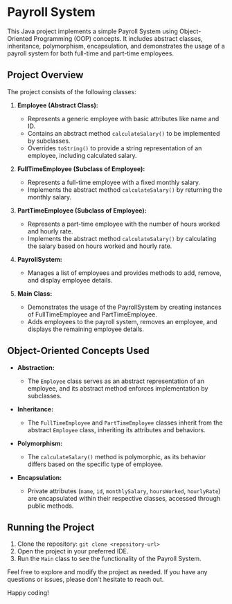 # Payroll System

This Java project implements a simple Payroll System using Object-Oriented Programming (OOP) concepts. It includes abstract classes, inheritance, polymorphism, encapsulation, and demonstrates the usage of a payroll system for both full-time and part-time employees.

## Project Overview

The project consists of the following classes:

1. **Employee (Abstract Class):**
   - Represents a generic employee with basic attributes like name and ID.
   - Contains an abstract method `calculateSalary()` to be implemented by subclasses.
   - Overrides `toString()` to provide a string representation of an employee, including calculated salary.

2. **FullTimeEmployee (Subclass of Employee):**
   - Represents a full-time employee with a fixed monthly salary.
   - Implements the abstract method `calculateSalary()` by returning the monthly salary.

3. **PartTimeEmployee (Subclass of Employee):**
   - Represents a part-time employee with the number of hours worked and hourly rate.
   - Implements the abstract method `calculateSalary()` by calculating the salary based on hours worked and hourly rate.

4. **PayrollSystem:**
   - Manages a list of employees and provides methods to add, remove, and display employee details.

5. **Main Class:**
   - Demonstrates the usage of the PayrollSystem by creating instances of FullTimeEmployee and PartTimeEmployee.
   - Adds employees to the payroll system, removes an employee, and displays the remaining employee details.

## Object-Oriented Concepts Used

- **Abstraction:**
  - The `Employee` class serves as an abstract representation of an employee, and its abstract method enforces implementation by subclasses.

- **Inheritance:**
  - The `FullTimeEmployee` and `PartTimeEmployee` classes inherit from the abstract `Employee` class, inheriting its attributes and behaviors.

- **Polymorphism:**
  - The `calculateSalary()` method is polymorphic, as its behavior differs based on the specific type of employee.

- **Encapsulation:**
  - Private attributes (`name`, `id`, `monthlySalary`, `hoursWorked`, `hourlyRate`) are encapsulated within their respective classes, accessed through public methods.

## Running the Project

1. Clone the repository: `git clone <repository-url>`
2. Open the project in your preferred IDE.
3. Run the `Main` class to see the functionality of the Payroll System.

Feel free to explore and modify the project as needed. If you have any questions or issues, please don't hesitate to reach out.

Happy coding!
